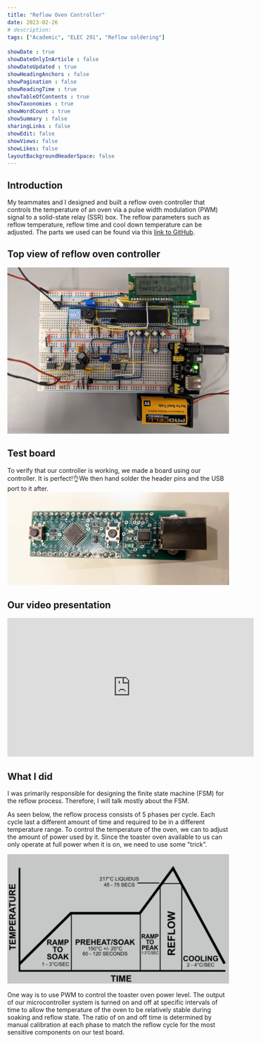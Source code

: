 ```yaml
---
title: "Reflow Oven Controller"
date: 2023-02-26
# description: 
tags: ["Academic", "ELEC 291", "Reflow soldering"]

showDate : true
showDateOnlyInArticle : false
showDateUpdated : true
showHeadingAnchors : false
showPagination : false
showReadingTime : true
showTableOfContents : true
showTaxonomies : true 
showWordCount : true
showSummary : false
sharingLinks : false
showEdit: false
showViews: false
showLikes: false
layoutBackgroundHeaderSpace: false
---
```

## Introduction
My teammates and I designed and built a reflow oven controller that controls the temperature of an oven via a pulse width modulation (PWM) signal to a solid-state relay (SSR) box. The reflow parameters such as reflow temperature, reflow time and cool down temperature can be adjusted. The parts we used can be found via this [link to GitHub](https://github.com/Beluguy/Elec-291/blob/main/reflow-oven-controller).

## Top view of reflow oven controller
![controller](featured.jpg)

## Test board
To verify that our controller is working, we made a board using our controller. It is perfect!👌We then hand solder the header pins and the USB port to it after.
![efm8](images/efm8.jpg)

## Our video presentation
<iframe width="560" height="315" src="https://www.youtube-nocookie.com/embed/PtcOZ4iowKk" title="YouTube video player" frameborder="0" allow="accelerometer; autoplay; clipboard-write; encrypted-media; gyroscope; picture-in-picture; web-share" allowfullscreen></iframe>

## What I did

I was primarily responsible for designing the finite state machine (FSM) for the reflow process. Therefore, I will talk mostly about the FSM. 

As seen below, the reflow process consists of 5 phases per cycle. Each cycle last a different amount of time and required to be in a different temperature range. To control the temperature of the oven, we can to adjust the amount of power used by it. Since the toaster oven available to us can only operate at full power when it is on, we need to use some "trick". 

![](images/process.png)

One way is to use PWM to control the toaster oven power level. The output of our microcontroller system is turned on and off at specific intervals of time to allow the temperature of the oven to be relatively stable during soaking and reflow state. The ratio of on and off time is determined by manual calibration at each phase to match the reflow cycle for the most sensitive components on our test board.
